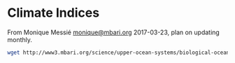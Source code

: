 # Climate Indices

From Monique Messié <monique@mbari.org> 2017-03-23, plan on updating monthly. 


```bash
wget http://www3.mbari.org/science/upper-ocean-systems/biological-oceanography/GlobalModes/climate_indices.csv
```

